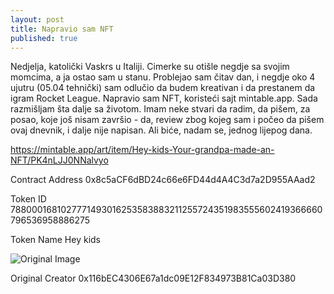 ```yaml
---
layout: post
title: Napravio sam NFT
published: true
---
```


Nedjelja, katolički Vaskrs u Italiji. Cimerke su otišle negdje sa svojim momcima, a ja ostao sam u stanu. Problejao sam čitav dan, i negdje oko 4 ujutru (05.04 tehnički) sam odlučio da budem kreativan i da prestanem da igram Rocket League. Napravio sam NFT, koristeći sajt mintable.app. Sada razmišljam šta dalje sa životom. Imam neke stvari da radim, da pišem, za posao, koje još nisam završio - da, review zbog kojeg sam i počeo da pišem ovaj dnevnik, i dalje nije napisan. Ali biće, nadam se, jednog lijepog dana.

https://mintable.app/art/item/Hey-kids-Your-grandpa-made-an-NFT/PK4nLJJ0NNalvyo

Contract Address
0x8c5aCF6dBD24c66e6FD44d4A4C3d7a2D955AAad2

Token ID
7880001681027771493016253583883211255724351983555602419366660796536958886275

Token Name
Hey kids

![Original Image](https://d1iczm3wxxz9zd.cloudfront.net/a8ad8204-fb73-4558-a4bc-c9ae8babb636/000000-0000000000/7880001681027771493016253583883211255724351983555602419366660796536958886275/ITEM_PREVIEW1.JPG "Original Image")

Original Creator
0x116bEC4306E67a1dc09E12F834973B81Ca03D380